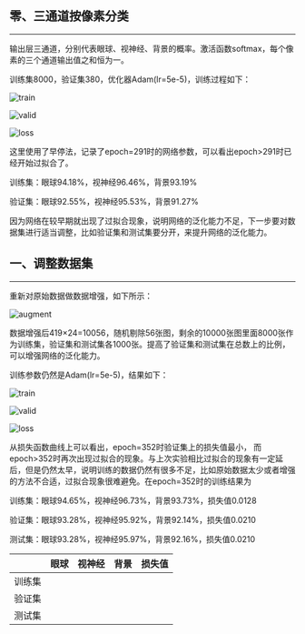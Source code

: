 ## 零、三通道按像素分类

------

输出层三通道，分别代表眼球、视神经、背景的概率。激活函数softmax，每个像素的三个通道输出值之和恒为一。

训练集8000，验证集380，优化器Adam(lr=5e-5)，训练过程如下：

![train](<https://raw.githubusercontent.com/taotie144/ImgStore/master/temp5/1.png>)

![valid](<https://raw.githubusercontent.com/taotie144/ImgStore/master/temp5/2.png>)

![loss](<https://raw.githubusercontent.com/taotie144/ImgStore/master/temp5/3.png>)

这里使用了早停法，记录了epoch=291时的网络参数，可以看出epoch>291时已经开始过拟合了。

训练集：眼球94.18%，视神经96.46%，背景93.19%

验证集：眼球92.55%，视神经95.53%，背景91.27%

因为网络在较早期就出现了过拟合现象，说明网络的泛化能力不足，下一步要对数据集进行适当调整，比如验证集和测试集要分开，来提升网络的泛化能力。

## 一、调整数据集

------

重新对原始数据做数据增强，如下所示：

![augment](<https://raw.githubusercontent.com/taotie144/ImgStore/master/temp5/4.png>)

数据增强后419×24=10056，随机剔除56张图，剩余的10000张图里面8000张作为训练集，验证集和测试集各1000张。提高了验证集和测试集在总数上的比例，可以增强网络的泛化能力。

训练参数仍然是Adam(lr=5e-5)，结果如下：

![train](https://raw.githubusercontent.com/taotie144/ImgStore/master/temp5/5.png)

![valid](https://raw.githubusercontent.com/taotie144/ImgStore/master/temp5/6.png)

![loss](https://raw.githubusercontent.com/taotie144/ImgStore/master/temp5/7.png)

从损失函数曲线上可以看出，epoch=352时验证集上的损失值最小， 而epoch>352时再次出现过拟合的现象。与上次实验相比过拟合的现象有一定延后，但是仍然太早，说明训练的数据仍然有很多不足，比如原始数据太少或者增强的方法不合适，过拟合现象很难避免。在epoch=352时的训练结果为

训练集：眼球94.65%，视神经96.73%，背景93.73%，损失值0.0128

验证集：眼球93.28%，视神经95.92%，背景92.14%，损失值0.0210

测试集：眼球93.28%，视神经95.97%，背景92.16%，损失值0.0210

|        | 眼球 | 视神经 | 背景 | 损失值 |
| ------ | ---- | ------ | ---- | ------ |
| 训练集 |      |        |      |        |
| 验证集 |      |        |      |        |
| 测试集 |      |        |      |        |

